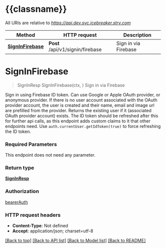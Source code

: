 # {{classname}}

All URIs are relative to *https://api.dev.svc.icebreaker.strv.com*

Method | HTTP request | Description
------------- | ------------- | -------------
[**SignInFirebase**](SigninApi.md#SignInFirebase) | **Post** /api/v1/signin/firebase | Sign in via Firebase

# **SignInFirebase**
> SignInResp SignInFirebase(ctx, )
Sign in via Firebase

Sign in using Firebase ID token. Can use Google or Apple OAuth provider, or anonymous provider. If there is no user account associated with the OAuth provider account, the user is created and their name, email and image url are prefilled from the provider. Returns the existing user if it (associated OAuth provider account) exists.  The ID token should be refreshed after this for further api calls, as this endpoint adds custom claims to it that other endpoints need. Use `auth.currentUser.getIdToken(true)` to force refreshing the ID token.

### Required Parameters
This endpoint does not need any parameter.

### Return type

[**SignInResp**](SignInResp.md)

### Authorization

[bearerAuth](../README.md#bearerAuth)

### HTTP request headers

 - **Content-Type**: Not defined
 - **Accept**: application/json; charset=utf-8

[[Back to top]](#) [[Back to API list]](../README.md#documentation-for-api-endpoints) [[Back to Model list]](../README.md#documentation-for-models) [[Back to README]](../README.md)

